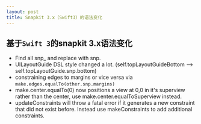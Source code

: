 ```yaml
---
layout: post
title: Snapkit 3.x（Swift3）的语法变化
---
```


## 基于`Swift 3`的snapkit 3.x语法变化
- Find all snp_ and replace with snp.
- UILayoutGuide DSL style changed a lot. (self.topLayoutGuideBottom --> self.topLayoutGuide.snp.bottom)
- constraining edges to margins or vice versa via `make.edges.equalTo(other.snp.margins)`
- make.center.equalTo(0) now positions a view at 0,0 in it's superview rather than the center, use make.center.equalToSuperview instead.
- updateConstraints will throw a fatal error if it generates a new constraint that did not exist before. Instead use makeConstraints to add additional constraints.

 




